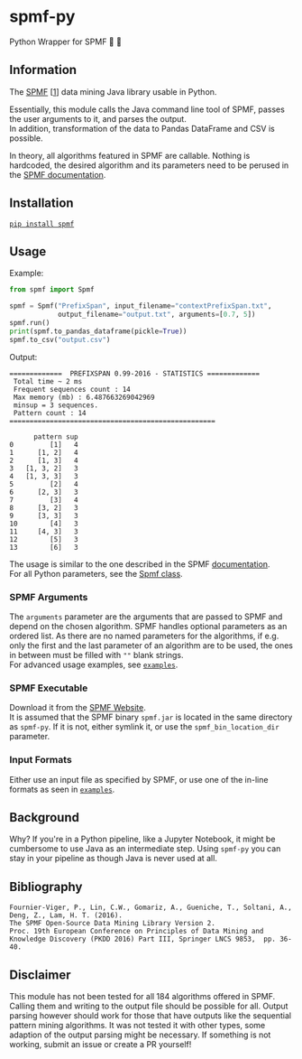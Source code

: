 # spmf-py
Python Wrapper for SPMF 🐍 🎁

## Information
The [SPMF](http://www.philippe-fournier-viger.com/spmf) [[1](https://github.com/LoLei/spmf-py#bibliography)] data mining Java library usable in Python.  

Essentially, this module calls the Java command line tool of SPMF, passes the user arguments to it, and parses the output.  
In addition, transformation of the data to Pandas DataFrame and CSV is possible.

In theory, all algorithms featured in SPMF are callable. Nothing is hardcoded, the desired algorithm and its parameters need to be perused in the [SPMF documentation](http://www.philippe-fournier-viger.com/spmf/index.php?link=documentation.php).

## Installation
[`pip install spmf`](https://pypi.org/project/spmf/)

## Usage
Example:  
```python
from spmf import Spmf

spmf = Spmf("PrefixSpan", input_filename="contextPrefixSpan.txt",
            output_filename="output.txt", arguments=[0.7, 5])
spmf.run()
print(spmf.to_pandas_dataframe(pickle=True))
spmf.to_csv("output.csv")
```

Output:
```
=============  PREFIXSPAN 0.99-2016 - STATISTICS =============
 Total time ~ 2 ms
 Frequent sequences count : 14
 Max memory (mb) : 6.487663269042969
 minsup = 3 sequences.
 Pattern count : 14
===================================================

      pattern sup
0         [1]   4
1      [1, 2]   4
2      [1, 3]   4
3   [1, 3, 2]   3
4   [1, 3, 3]   3
5         [2]   4
6      [2, 3]   3
7         [3]   4
8      [3, 2]   3
9      [3, 3]   3
10        [4]   3
11     [4, 3]   3
12        [5]   3
13        [6]   3
```

The usage is similar to the one described in the SPMF [documentation](http://www.philippe-fournier-viger.com/spmf/index.php?link=documentation.php).  
For all Python parameters, see the [Spmf class](https://github.com/LoLei/spmf-py/blob/master/spmf.py#L20).  

### SPMF Arguments
The `arguments` parameter are the arguments that are passed to SPMF and depend on the chosen algorithm. SPMF handles optional parameters as an ordered list. As there are no named parameters for the algorithms, if e.g. only the first and the last parameter of an algorithm are to be used, the ones in between must be filled with `""` blank strings.  
For advanced usage examples, see [`examples`](https://github.com/LoLei/spmf-py/tree/master/examples).

### SPMF Executable
Download it from the [SPMF Website](http://www.philippe-fournier-viger.com/spmf/index.php?link=download.php).  
It is assumed that the SPMF binary `spmf.jar` is located in the same directory as `spmf-py`. If it is not, either symlink it, or use the `spmf_bin_location_dir` parameter.

### Input Formats
Either use an input file as specified by SPMF, or use one of the in-line formats as seen in [`examples`](https://github.com/LoLei/spmf-py/tree/master/examples).

## Background
Why? If you're in a Python pipeline, like a Jupyter Notebook, it might be cumbersome to use Java as an intermediate step. Using `spmf-py` you can stay in your pipeline as though Java is never used at all.

## Bibliography
```
Fournier-Viger, P., Lin, C.W., Gomariz, A., Gueniche, T., Soltani, A., Deng, Z., Lam, H. T. (2016).  
The SPMF Open-Source Data Mining Library Version 2.  
Proc. 19th European Conference on Principles of Data Mining and Knowledge Discovery (PKDD 2016) Part III, Springer LNCS 9853,  pp. 36-40.
```

## Disclaimer
This module has not been tested for all 184 algorithms offered in SPMF. Calling them and writing to the output file should be possible for all. Output parsing however should work for those that have outputs like the sequential pattern mining algorithms. It was not tested it with other types, some adaption of the output parsing might be necessary. If something is not working, submit an issue or create a PR yourself!
